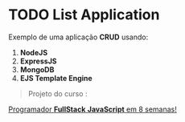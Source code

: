 # TODO List Application
Exemplo de uma aplicação __CRUD__ usando:


1. **NodeJS**
2. **ExpressJS**
3. **MongoDB**
4. **EJS Template Engine**


> Projeto do curso : 


[Programador __FullStack__ __JavaScript__ em 8 semanas!](https://programador.escoladejavascript.com "Full Stack JavaScript")